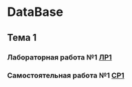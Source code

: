 # DataBase

## Тема 1
### Лабораторная работа №1 [ЛР1](https://github.com/MelnikNO/DataBase/blob/main/ЛР1.md)

### Самостоятельная работа №1 [СР1]()
